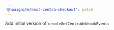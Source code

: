 ```yaml
---
'@noaignite/next-centra-checkout': patch
---
```


Add initial version of `createGetCentraWebhookEvents`
